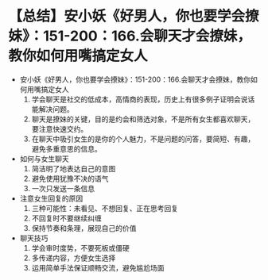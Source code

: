 # 【总结】安小妖《好男人，你也要学会撩妹》：151-200：166.会聊天才会撩妹，教你如何用嘴搞定女人

-   安小妖《好男人，你也要学会撩妹》：151-200：166.会聊天才会撩妹，教你如何用嘴搞定女人
    1.  学会聊天是社交的低成本，高情商的表现，历史上有很多例子证明会说话能解决问题。
    2.  聊天是撩妹的关键，目的是约会和筛选对象，不是所有女生都喜欢聊天，要注意快速交约。
    3.  在聊天中吸引女生的是你的个人魅力，不是问题的问答，要简短、有趣，避免多重意思的信息。
-   如何与女生聊天
    1.  简洁明了地表达自己的意图
    2.  避免使用犹豫不决的语气
    3.  一次只发送一条信息
-   注意女生回复的原因
    1.  三种可能性：未看见、不想回复、正在思考回复
    2.  不回复时不要继续纠缠
    3.  保持节奏和条理，展现自己的价值
-   聊天技巧
    1.  学会审时度势，不要死板或僵硬
    2.  多传递内容，方便女生选择
    3.  运用简单手法保证顺畅交流，避免尴尬场面